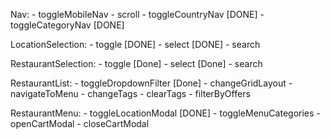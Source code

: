 Nav:
    - toggleMobileNav
    - scroll
    - toggleCountryNav   [DONE]
    - toggleCategoryNav   [DONE]

LocationSelection:
    - toggle [DONE]
    - select [DONE]
    - search

RestaurantSelection:
    - toggle [Done]
    - select [Done]
    - search

RestaurantList:
    - toggleDropdownFilter [Done]
    - changeGridLayout
    - navigateToMenu
    - changeTags
    - clearTags
    - filterByOffers

RestaurantMenu:
    - toggleLocationModal  [DONE]
    - toggleMenuCategories
    - openCartModal
    - closeCartModal
